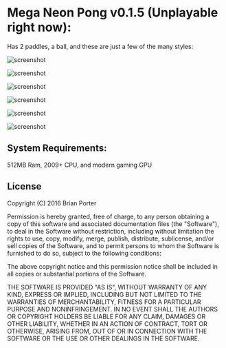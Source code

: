 Mega Neon Pong v0.1.5 (Unplayable right now):
==============================================

Has 2 paddles, a ball, and these are just a few of the many styles:

![screenshot](http://i.imgur.com/b5Q8Y8Q.png)

![screenshot](http://i.imgur.com/zXuOwBc.png)

![screenshot](http://i.imgur.com/UWlXjR5.png)

![screenshot](http://i.imgur.com/FGySJ2a.png)

![screenshot](http://i.imgur.com/b57Rnhm.png)

![screenshot](http://i.imgur.com/pCZMXC9.png)


System Requirements:
--------------------
512MB Ram, 2009+ CPU, and modern gaming GPU


License
-------

Copyright (C) 2016 Brian Porter

Permission is hereby granted, free of charge, to any person obtaining a copy of this software and associated documentation files (the "Software"), to deal in the Software without restriction, including without limitation the rights to use, copy, modify, merge, publish, distribute, sublicense, and/or sell copies of the Software, and to permit persons to whom the Software is furnished to do so, subject to the following conditions:

The above copyright notice and this permission notice shall be included in all copies or substantial portions of the Software.

THE SOFTWARE IS PROVIDED "AS IS", WITHOUT WARRANTY OF ANY KIND, EXPRESS OR IMPLIED, INCLUDING BUT NOT LIMITED TO THE WARRANTIES OF MERCHANTABILITY, FITNESS FOR A PARTICULAR PURPOSE AND NONINFRINGEMENT. IN NO EVENT SHALL THE AUTHORS OR COPYRIGHT HOLDERS BE LIABLE FOR ANY CLAIM, DAMAGES OR OTHER LIABILITY, WHETHER IN AN ACTION OF CONTRACT, TORT OR OTHERWISE, ARISING FROM, OUT OF OR IN CONNECTION WITH THE SOFTWARE OR THE USE OR OTHER DEALINGS IN THE SOFTWARE.

[SlowMotion]: http://i.imgur.com/jow89vf.gif
[NormalSpeed]: http://i.imgur.com/mbU2zAz.gif